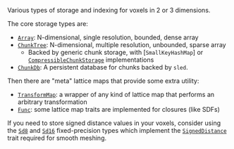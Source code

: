 Various types of storage and indexing for voxels in 2 or 3 dimensions.

The core storage types are:

- [`Array`](self::array::Array): N-dimensional, single resolution, bounded,
  dense array
- [`ChunkTree`](self::chunk::ChunkTree): N-dimensional, multiple resolution,
  unbounded, sparse array
  - Backed by generic chunk storage, with [`SmallKeyHashMap`] or
    [`CompressibleChunkStorage`](self::chunk::CompressibleChunkStorage) implementations
- [`ChunkDb`](self::database::ChunkDb): A persistent database for chunks backed by `sled`.

Then there are "meta" lattice maps that provide some extra utility:

- [`TransformMap`](self::transform_map::TransformMap): a wrapper of any kind of
  lattice map that performs an arbitrary transformation
- [`Func`](self::func::Func): some lattice map traits are implemented for
  closures (like SDFs)

If you need to store signed distance values in your voxels, consider using the
[`Sd8`](self::signed_distance::Sd8) and [`Sd16`](self::signed_distance::Sd16)
fixed-precision types which implement the
[`SignedDistance`](self::signed_distance::SignedDistance) trait required for
smooth meshing.
